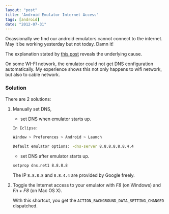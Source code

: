 ```yaml
---
layout: "post"
title: 'Android Emulator Internet Access'
tags: [android]
date: "2012-07-31"
---
```


Ocassionally we find our android emulators cannot connect to the internet. May it be working yesterday but not today. Damn it!

The explanation stated by [this post](http://stackoverflow.com/questions/2437366/android-emulator-internet-access) reveals the underlying cause.

On some WI-FI network, the emulator could not get DNS configuration automatically. My experience shows this not only happens to wifi network, but also to cable network.

### Solution

There are 2 solutions:

1. Manually set DNS,

   - set DNS when emulator starts up.

   ```bash
   In Eclipse:

   Window > Preferences > Android > Launch

   Default emulator options: -dns-server 8.8.8.8,8.8.4.4
   ```

   - set DNS after emulator starts up.

   ```bash
   setprop dns.net1 8.8.8.8
   ```

   The IP `8.8.8.8` and `8.8.4.4` are provided by Google freely.

2. Toggle the Internet access to your emulator with _F8_ (on Windows) and _Fn + F8_ (on Mac OS X).

   With this shortcut, you get the `ACTION_BACKGROUND_DATA_SETTING_CHANGED` dispatched.